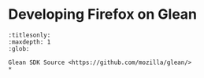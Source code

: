 # Developing Firefox on Glean

```{toctree}
:titlesonly:
:maxdepth: 1
:glob:

Glean SDK Source <https://github.com/mozilla/glean/>
*
```
